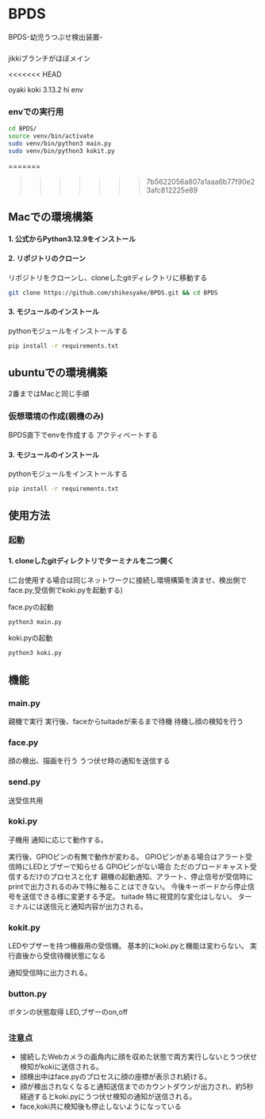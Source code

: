 # BPDS
BPDS-幼児うつぶせ検出装置-



###
jikkiブランチがほぼメイン

<<<<<<< HEAD


oyaki
koki 3.13.2 hi env
### envでの実行用
```sh
cd BPDS/
source venv/bin/activate
sudo venv/bin/python3 main.py
sudo venv/bin/python3 kokit.py
```
=======
>>>>>>> 7b5622056a807a1aaa6b77f90e23afc812225e89
## Macでの環境構築

#### 1. 公式からPython3.12.9をインストール

#### 2. リポジトリのクローン
リポジトリをクローンし、cloneしたgitディレクトリに移動する
```sh
git clone https://github.com/shikesyake/BPDS.git && cd BPDS
```

#### 3. モジュールのインストール
pythonモジュールをインストールする
```sh
pip install -r requirements.txt
```
## ubuntuでの環境構築

2番まではMacと同じ手順
### 仮想環境の作成(親機のみ)
BPDS直下でenvを作成する
アクティベートする

#### 3. モジュールのインストール
pythonモジュールをインストールする
```sh
pip install -r requirements.txt
```


## 使用方法

### 起動
#### 1. cloneしたgitディレクトリでターミナルを二つ開く
(二台使用する場合は同じネットワークに接続し環境構築を済ませ、検出側でface.py,受信側でkoki.pyを起動する)

face.pyの起動
```sh
python3 main.py
```

koki.pyの起動
```sh
python3 koki.py
```

## 機能
### main.py
親機で実行
実行後、faceからtuitadeが来るまで待機
待機し顔の検知を行う

### face.py
顔の検出、描画を行う
うつ伏せ時の通知を送信する

### send.py
送受信共用

### koki.py
子機用
通知に応じて動作する。

実行後、GPIOピンの有無で動作が変わる。
GPIOピンがある場合はアラート受信時にLEDとブザーで知らせる
GPIOピンがない場合
    ただのブロードキャスト受信するだけのプロセスと化す
    親機の起動通知、アラート、停止信号が受信時にprintで出力されるのみで特に触ることはできない。
    今後キーボードから停止信号を送信できる様に変更する予定。
tuitade 特に視覚的な変化はしない。
ターミナルには送信元と通知内容が出力される。


### kokit.py
LEDやブザーを持つ機器用の受信機。
基本的にkoki.pyと機能は変わらない。
実行直後から受信待機状態になる

通知受信時に出力される。

### button.py
ボタンの状態取得
LED,ブザーのon,off

##
### 注意点
- 接続したWebカメラの画角内に顔を収めた状態で両方実行しないとうつ伏せ検知がkokiに送信される。
- 顔検出中はface.pyのプロセスに顔の座標が表示され続ける。
- 顔が検出されなくなると通知送信までのカウントダウンが出力され、約5秒経過するとkoki.pyにうつ伏せ検知の通知が送信される。
- face,koki共に検知後も停止しないようになっている

##
